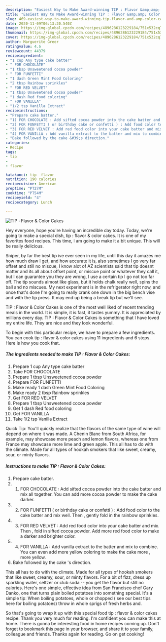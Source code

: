 ```yaml
---
description: "Easiest Way to Make Award-winning TIP : Flavor &amp;amp; Color Cakes"
title: "Easiest Way to Make Award-winning TIP : Flavor &amp;amp; Color Cakes"
slug: 469-easiest-way-to-make-award-winning-tip-flavor-and-amp-color-cakes
date: 2020-11-09T06:13:20.540Z
image: https://img-global.cpcdn.com/recipes/4896286123229184/751x532cq70/tip-flavor-color-cakes-recipe-main-photo.jpg
thumbnail: https://img-global.cpcdn.com/recipes/4896286123229184/751x532cq70/tip-flavor-color-cakes-recipe-main-photo.jpg
cover: https://img-global.cpcdn.com/recipes/4896286123229184/751x532cq70/tip-flavor-color-cakes-recipe-main-photo.jpg
author: Marguerite Greer
ratingvalue: 4.6
reviewcount: 44379
recipeingredient:
- "1 cup Any type cake batter"
- " FOR CHOCOLATE"
- "1 tbsp Unsweetened cocoa powder"
- " FOR FUNFETTI"
- "1 dash Green Mint Food Coloring"
- "2 tbsp Rainbow sprinkles"
- " FOR RED VELVET"
- "1 tbsp Unsweetened cocoa powder"
- "1 dash Red food coloring"
- " FOR VANILLA"
- "1/2 tsp Vanilla Extract"
recipeinstructions:
- "Prepare cake batter."
- "1) FOR CHOCOLATE : Add sifted cocoa powder into the cake batter and mix all together. You can add more cocoa powder to make the cake darker."
- "2) FOR FUNFETTI ( or birthday cake or confetti ) : Add food color to the cake batter and mix well. Then , gently fold in the rainbow sprinkles."
- "3) FOR RED VELVET : Add red food color into your cake batter and mix. Then , fold in sifted cocoa powder. Add more red food color to make a darker and brighter color."
- "4) FOR VANILLA : Add vanilla extract to the batter and mix to combine. You can even add more yellow coloring to make the cake more , more yellow."
- "Bake followed by the cake &#39;s direction."
categories:
- Recipe
tags:
- tip
- 
- flavor

katakunci: tip  flavor 
nutrition: 190 calories
recipecuisine: American
preptime: "PT27M"
cooktime: "PT54M"
recipeyield: "4"
recipecategory: Lunch

---
```



![TIP : Flavor &amp; Color Cakes](https://img-global.cpcdn.com/recipes/4896286123229184/751x532cq70/tip-flavor-color-cakes-recipe-main-photo.jpg)

Hey everyone, hope you're having an incredible day today. Today, we're going to make a special dish, tip : flavor &amp; color cakes. It is one of my favorites food recipes. This time, I am going to make it a bit unique. This will be really delicious.

Sniper, by far the best tip ive ever seen in my life, until this day it amazes me how much draw I get, and how accurate it is, also sometimes I go very far offset and still no miscue, I know alot of AZ scientists said that tip doesnt matter and its all about offset point, or miscue point or whatever they call it, but I can guarantee you they are wrong, I use a certain tip I go not too far off. The tip sounds almost like glass, but it holds chalk really well, spins the ball and no miscues. My next experiment is in the refrigerator right now, and once that&#39;s done I&#39;m going to really crank one down in the big bench vise and with the tip press. It may end up being a break tip but we&#39;ll see.

TIP : Flavor &amp; Color Cakes is one of the most well liked of recent trending meals in the world. It is simple, it is fast, it tastes yummy. It is appreciated by millions every day. TIP : Flavor &amp; Color Cakes is something that I have loved my entire life. They are nice and they look wonderful.


To begin with this particular recipe, we have to prepare a few ingredients. You can cook tip : flavor &amp; color cakes using 11 ingredients and 6 steps. Here is how you cook that.

<!--inarticleads1-->

##### The ingredients needed to make TIP : Flavor &amp; Color Cakes:

1. Prepare 1 cup Any type cake batter
1. Take  FOR CHOCOLATE
1. Prepare 1 tbsp Unsweetened cocoa powder
1. Prepare  FOR FUNFETTI
1. Make ready 1 dash Green Mint Food Coloring
1. Make ready 2 tbsp Rainbow sprinkles
1. Get  FOR RED VELVET
1. Prepare 1 tbsp Unsweetened cocoa powder
1. Get 1 dash Red food coloring
1. Get  FOR VANILLA
1. Take 1/2 tsp Vanilla Extract


Quick Tip: You&#39;ll quickly realize that the flavors of the same type of wine will depend on where it was made. A Chenin Blanc from South Africa, for example, may showcase more peach and lemon flavors, whereas one from France may showcase more lime and green apple. This all has to do with the climate. Made for all types of hookah smokers that like sweet, creamy, sour, or minty flavors. 

<!--inarticleads2-->

##### Instructions to make TIP : Flavor &amp; Color Cakes:

1. Prepare cake batter.
1. 1) FOR CHOCOLATE : Add sifted cocoa powder into the cake batter and mix all together. You can add more cocoa powder to make the cake darker.
1. 2) FOR FUNFETTI ( or birthday cake or confetti ) : Add food color to the cake batter and mix well. Then , gently fold in the rainbow sprinkles.
1. 3) FOR RED VELVET : Add red food color into your cake batter and mix. Then , fold in sifted cocoa powder. Add more red food color to make a darker and brighter color.
1. 4) FOR VANILLA : Add vanilla extract to the batter and mix to combine. You can even add more yellow coloring to make the cake more , more yellow.
1. Bake followed by the cake &#39;s direction.


This all has to do with the climate. Made for all types of hookah smokers that like sweet, creamy, sour, or minty flavors. For a bit of fizz, dress up sparkling water, seltzer or club soda -- you get the flavor but still no calories. Here&#39;s one simple, effective idea from San Francisco chef Gary Danko, one that turns plain boiled potatoes into something special. It&#39;s a simple tip: When boiling potatoes, whole or chopped ( see our best tips here for boiling potatoes) throw in whole sprigs of fresh herbs and. 

So that's going to wrap it up with this special food tip : flavor &amp; color cakes recipe. Thank you very much for reading. I'm confident you can make this at home. There is gonna be interesting food in home recipes coming up. Don't forget to bookmark this page in your browser, and share it to your family, colleague and friends. Thanks again for reading. Go on get cooking!

